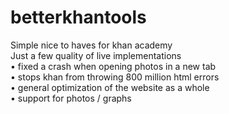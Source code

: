 # betterkhantools
Simple nice to haves for khan academy <br>
Just a few quality of live implementations <br>
&#x2022; fixed a crash when opening photos in a new tab <br>
&#x2022; stops khan from throwing 800 million html errors <br>
&#x2022; general optimization of the website as a whole <br>
&#x2022; support for photos / graphs <br>
